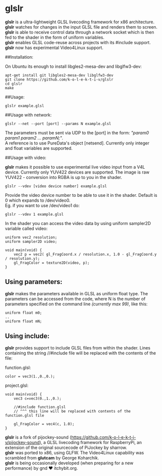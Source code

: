 # glslr
**glslr** is a ultra-lightweight GLSL livecoding framework for x86 architecture.  
**glslr** watches for changes in the input GLSL file and renders them to screen.  
**glslr** is able to receive control data through a network socket which is then fed to the shader in the form of uniform variables.  
**glslr** enables GLSL code-reuse across projects with its #include support.  
**glslr** now has experimental Video4Linux support.  

##Installation:

On Ubuntu its enough to install libgles2-mesa-dev and libglfw3-dev:
```
apt-get install git libgles2-mesa-dev libglfw3-dev
git clone https://github.com/k-o-l-e-k-t-i-v/glslr
cd glslr
make
```

##Usage:
```
glslr example.glsl
```
##Usage with network:
```
glslr --net --port [port] --params N example.glsl
```

The parameters must be sent via UDP to the [port] in the form: *"param0 param1 param2 ... paramN;"*.  
A reference is to use PureData's object [netsend]. Currently only integer and float variables are supported.

##Usage with video:

**glslr** makes it possible to use experimental live video input from a V4L device. Currently only YUV422 devices are supported. The image is raw YUV422 - conversion into RGBA is up to you in the shader.
```
glslr --vdev [video device number] example.glsl
```
Provide the video device number to be able to use it in the shader. Default is 0 which expands to /dev/video0.  
Eg. if you want to use /dev/video1 do: 

```
glslr --vdev 1 example.glsl
````
In the shader you can access the video data by using uniform sampler2D variable called video:
```
uniform vec2 resolution;
uniform sampler2D video;

void main(void) {
	vec2 p = vec2( gl_FragCoord.x / resolution.x, 1.0 - gl_FragCoord.y / resolution.y);
	gl_FragColor = texture2D(video, p);
}
```

## Using parameters:

**glslr** makes the parameters available in GLSL as uniform float type. The parameters can be accessed from the code, where N is the number of parameters specified on the command line *(currently max 99)*, like this:
```
uniform float m0;
..
uniform float mN;
```

## Using include:

**glslr** provides support to include GLSL files from within the shader. Lines containing the string //#include file will be replaced with the contents of the file:


function.glsl:
```
color = vec3(1.,0.,0.);
```

project.glsl:
```
void main(void) {
	vec3 c=vec3(0.,1.,0.);

	//#include function.glsl  
    // ^^^ this line will be replaced with contents of the function.glsl file
	
	gl_FragColor = vec4(c, 1.0);
}
```


**glslr** is a fork of pijockey-sound (https://github.com/k-o-l-e-k-t-i-v/pijockey-sound), a GLSL livecoding framework for RaspberryPi, an extension of the original sourcecode of PiJockey by sharrow.  
**glslr** was ported to x86, using GLFW. The Video4Linux capability was scrambled from **glutcam** by George Koharchik.  
**glslr** is being occasionally developed (when preparing for a new performance) by gnd ♥ itchybit.org.

